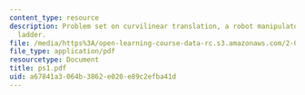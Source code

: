 ```yaml
---
content_type: resource
description: Problem set on curvilinear translation, a robot manipulator, and a sliding
  ladder.
file: /media/https%3A/open-learning-course-data-rc.s3.amazonaws.com/2-003j-dynamics-and-control-i-fall-2007/a67841a3064b3862e020e89c2efba41d_ps1.pdf
file_type: application/pdf
resourcetype: Document
title: ps1.pdf
uid: a67841a3-064b-3862-e020-e89c2efba41d
---
```

